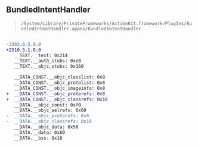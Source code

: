 ## BundledIntentHandler

> `/System/Library/PrivateFrameworks/ActionKit.framework/PlugIns/BundledIntentHandler.appex/BundledIntentHandler`

```diff

-2302.0.5.0.0
+2510.5.1.0.0
   __TEXT.__text: 0x214
   __TEXT.__auth_stubs: 0xe0
   __TEXT.__objc_stubs: 0x160

   __DATA_CONST.__objc_classlist: 0x8
   __DATA_CONST.__objc_protolist: 0x8
   __DATA_CONST.__objc_imageinfo: 0x8
+  __DATA_CONST.__objc_protorefs: 0x8
+  __DATA_CONST.__objc_classrefs: 0x18
   __DATA.__objc_const: 0xf0
   __DATA.__objc_selrefs: 0x60
-  __DATA.__objc_protorefs: 0x8
-  __DATA.__objc_classrefs: 0x18
   __DATA.__objc_data: 0x50
   __DATA.__data: 0x60
   __DATA.__bss: 0x10

```
